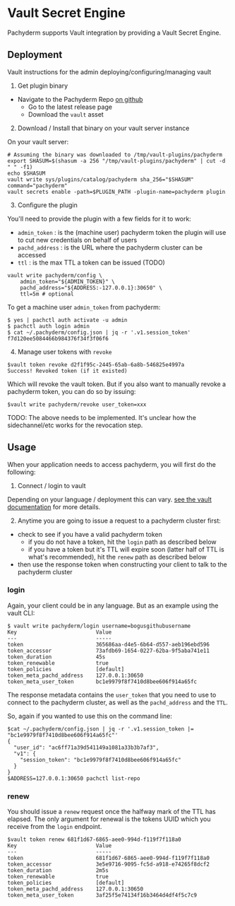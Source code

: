 # Vault Secret Engine

Pachyderm supports Vault integration by providing a Vault Secret Engine.


## Deployment

Vault instructions for the admin deploying/configuring/managing vault

1) Get plugin binary

- Navigate to the Pachyderm Repo [on github]()
    - Go to the latest release page
    - Download the `vault` asset

2) Download / Install that binary on your vault server instance

On your vault server:

```
# Assuming the binary was downloaded to /tmp/vault-plugins/pachyderm
export SHASUM=$(shasum -a 256 "/tmp/vault-plugins/pachyderm" | cut -d " " -f1)
echo $SHASUM
vault write sys/plugins/catalog/pachyderm sha_256="$SHASUM" command="pachyderm"
vault secrets enable -path=$PLUGIN_PATH -plugin-name=pachyderm plugin
```

3) Configure the plugin

You'll need to provide the plugin with a few fields for it to work:

- `admin_token` : is the (machine user) pachyderm token the plugin will use to cut new credentials on behalf of users
- `pachd_address` : is the URL where the pachyderm cluster can be accessed
- `ttl` : is the max TTL a token can be issued (TODO)

```
vault write pachyderm/config \
    admin_token="${ADMIN_TOKEN}" \
    pachd_address="${ADDRESS:-127.0.0.1}:30650" \
    ttl=5m # optional
```

To get a machine user `admin_token` from pachyderm:

```
$ yes | pachctl auth activate -u admin
$ pachctl auth login admin
$ cat ~/.pachyderm/config.json | jq -r '.v1.session_token'
f7d120ee5084466b984376f34f3f06f6
```

4) Manage user tokens with `revoke`

```
$vault token revoke d2f1f95c-2445-65ab-6a8b-546825e4997a
Success! Revoked token (if it existed)
```

Which will revoke the vault token. But if you also want to manually revoke a pachyderm token, you can do so by issuing:

```
$vault write pachyderm/revoke user_token=xxx

```

TODO: The above needs to be implemented. It's unclear how the sidechannel/etc works for the revocation step.


## Usage

When your application needs to access pachyderm, you will first do the following:

1) Connect / login to vault

Depending on your language / deployment this can vary. [see the vault documentation]() for more details.

2) Anytime you are going to issue a request to a pachyderm cluster first:

- check to see if you have a valid pachyderm token
    - if you do not have a token, hit the `login` path as described below
    - if you have a token but it's TTL will expire soon (latter half of TTL is what's recommended), hit the `renew` path as described below
- then use the response token when constructing your client to talk to the pachyderm cluster

### login

Again, your client could be in any language. But as an example using the vault CLI:

```
$ vault write pachyderm/login username=bogusgithubusername
Key                         Value
---                         -----
token                       365686aa-d4e5-6b64-d557-aeb196ebd596
token_accessor              73afdb69-1654-0227-62ba-9f5aba741e11
token_duration              45s
token_renewable             true
token_policies              [default]
token_meta_pachd_address    127.0.0.1:30650
token_meta_user_token       bc1e9979f8f7410d8bee606f914a65fc

```

The response metadata contains the `user_token` that you need to use to connect to the pachyderm cluster,
    as well as the `pachd_address` and the `TTL`.

So, again if you wanted to use this on the command line:


```
$cat ~/.pachyderm/config.json | jq -r '.v1.session_token |= "bc1e9979f8f7410d8bee606f914a65fc"'
{
  "user_id": "ac6ff71a39d541149a1081a33b3b7af3",
  "v1": {
    "session_token": "bc1e9979f8f7410d8bee606f914a65fc"
  }
}
$ADDRESS=127.0.0.1:30650 pachctl list-repo
```

### renew

You should issue a `renew` request once the halfway mark of the TTL has elapsed. The only argument for renewal is the tokens UUID which you receive from the `login` endpoint.

```
$vault token renew 681f1d67-6865-aee0-994d-f119f7f118a0
Key                         Value
---                         -----
token                       681f1d67-6865-aee0-994d-f119f7f118a0
token_accessor              3e5e9716-9095-fc5d-a918-e74265f8dcf2
token_duration              2m5s
token_renewable             true
token_policies              [default]
token_meta_pachd_address    127.0.0.1:30650
token_meta_user_token       3af25f5e74134f16b3464d4df4f5c7c9
```

